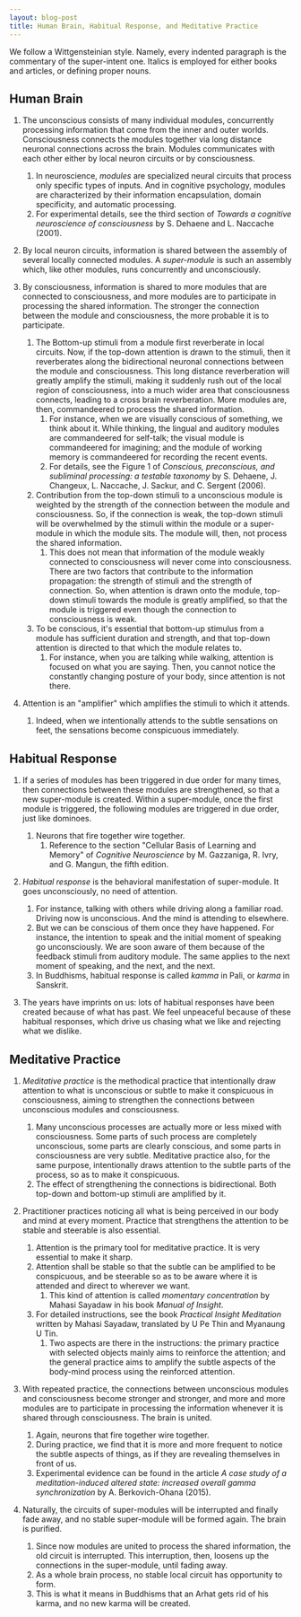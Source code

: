 ```yaml
---
layout: blog-post
title: Human Brain, Habitual Response, and Meditative Practice
---
```


We follow a Wittgensteinian style. Namely, every indented paragraph is the commentary of the super-intent one. Italics is employed for either books and articles, or defining proper nouns.

## Human Brain

1. The unconscious consists of many individual modules, concurrently processing information that come from the inner and outer worlds. Consciousness connects the modules together via long distance neuronal connections across the brain. Modules communicates with each other either by local neuron circuits or by consciousness.
    1. In neuroscience, _modules_ are specialized neural circuits that process only specific types of inputs. And in cognitive psychology, modules are characterized by their information encapsulation, domain specificity, and automatic processing.
    1. For experimental details, see the third section of _Towards a cognitive neuroscience of consciousness_ by S. Dehaene and L. Naccache (2001).

1. By local neuron circuits, information is shared between the assembly of several locally connected modules. A _super-module_ is such an assembly which, like other modules, runs concurrently and unconsciously.

1. By consciousness, information is shared to more modules that are connected to consciousness, and more modules are to participate in processing the shared information. The stronger the connection between the module and consciousness, the more probable it is to participate.
    1. The Bottom-up stimuli from a module first reverberate in local circuits. Now, if the top-down attention is drawn to the stimuli, then it reverberates along the bidirectional neuronal connections between the module and consciousness. This long distance reverberation will greatly amplify the stimuli, making it suddenly rush out of the local region of consciousness, into a much wider area that consciousness connects, leading to a cross brain reverberation. More modules are, then, commandeered to process the shared information.
        1. For instance, when we are visually conscious of something, we think about it. While thinking, the lingual and auditory modules are commandeered for self-talk; the visual module is commandeered for imagining; and the module of working memory is commandeered for recording the recent events.
        1. For details, see the Figure 1 of _Conscious, preconscious, and subliminal processing: a testable taxonomy_ by S. Dehaene, J. Changeux, L. Naccache, J. Sackur, and C. Sergent (2006).
    1. Contribution from the top-down stimuli to a unconscious module is weighted by the strength of the connection between the module and consciousness. So, if the connection is weak, the top-down stimuli will be overwhelmed by the stimuli within the module or a super-module in which the module sits. The module will, then, not process the shared information.
        1. This does not mean that information of the module weakly connected to consciousness will never come into consciousness. There are two factors that contribute to the information propagation: the strength of stimuli and the strength of connection. So, when attention is drawn onto the module, top-down stimuli towards the module is greatly amplified, so that the module is triggered even though the connection to consciousness is weak.
    1. To be conscious, it's essential that bottom-up stimulus from a module has sufficient duration and strength, and that top-down attention is directed to that which the module relates to.
        1. For instance, when you are talking while walking, attention is focused on what you are saying. Then, you cannot notice the constantly changing posture of your body, since attention is not there.

1. Attention is an "amplifier" which amplifies the stimuli to which it attends.
    1. Indeed, when we intentionally attends to the subtle sensations on feet, the sensations become conspicuous immediately.

## Habitual Response

1. If a series of modules has been triggered in due order for many times, then connections between these modules are strengthened, so that a new super-module is created. Within a super-module, once the first module is triggered, the following modules are triggered in due order, just like dominoes.
    1. Neurons that fire together wire together.
        1. Reference to the section "Cellular Basis of Learning and Memory" of _Cognitive Neuroscience_ by M. Gazzaniga, R. Ivry, and G. Mangun, the fifth edition.

1. _Habitual response_ is the behavioral manifestation of super-module. It goes unconsciously, no need of attention.
    1. For instance, talking with others while driving along a familiar road. Driving now is unconscious. And the mind is attending to elsewhere.
    1. But we can be conscious of them once they have happened. For instance, the intention to speak and the initial moment of speaking go unconsciously. We are soon aware of them because of the feedback stimuli from auditory module. The same applies to the next moment of speaking, and the next, and the next.
    1. In Buddhisms, habitual response is called _kamma_ in Pali, or _karma_ in Sanskrit.

1. The years have imprints on us: lots of habitual responses have been created because of what has past. We feel unpeaceful because of these habitual responses, which drive us chasing what we like and rejecting what we dislike.

## Meditative Practice

1. _Meditative practice_ is the methodical practice that intentionally draw attention to what is unconscious or subtle to make it conspicuous in consciousness, aiming to strengthen the connections between unconscious modules and consciousness.
    1. Many unconscious processes are actually more or less mixed with consciousness. Some parts of such process are completely unconscious, some parts are clearly conscious, and some parts in consciousness are very subtle. Meditative practice also, for the same purpose, intentionally draws attention to the subtle parts of the process, so as to make it conspicuous.
    1. The effect of strengthening the connections is bidirectional. Both top-down and bottom-up stimuli are amplified by it.

1. Practitioner practices noticing all what is being perceived in our body and mind at every moment. Practice that strengthens the attention to be stable and steerable is also essential.
    1. Attention is the primary tool for meditative practice. It is very essential to make it sharp.
    1. Attention shall be stable so that the subtle can be amplified to be conspicuous, and be steerable so as to be aware where it is attended and direct to wherever we want.
        1. This kind of attention is called _momentary concentration_ by Mahasi Sayadaw in his book _Manual of Insight_.
    1. For detailed instructions, see the book _Practical Insight Meditation_ written by Mahasi Sayadaw, translated by U Pe Thin and Myanaung U Tin.
        1. Two aspects are there in the instructions: the primary practice with selected objects mainly aims to reinforce the attention; and the general practice aims to amplify the subtle aspects of the body-mind process using the reinforced attention.

1. With repeated practice, the connections between unconscious modules and consciousness become stronger and stronger, and more and more modules are to participate in processing the information whenever it is shared through consciousness. The brain is united.
    1. Again, neurons that fire together wire together.
    1. During practice, we find that it is more and more frequent to notice the subtle aspects of things, as if they are revealing themselves in front of us.
    1. Experimental evidence can be found in the article _A case study of a meditation-induced altered state: increased overall gamma synchronization_ by A. Berkovich-Ohana (2015).

1. Naturally, the circuits of super-modules will be interrupted and finally fade away, and no stable super-module will be formed again. The brain is purified.
    1. Since now modules are united to process the shared information, the old circuit is interrupted. This interruption, then, loosens up the connections in the super-module, until fading away.
    1. As a whole brain process, no stable local circuit has opportunity to form.
    1. This is what it means in Buddhisms that an Arhat gets rid of his karma, and no new karma will be created.
